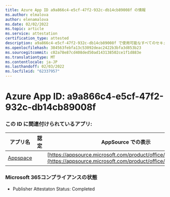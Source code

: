 ```yaml
---
title: Azure App ID a9a866c4-e5cf-47f2-932c-db14cb89008f の情報
ms.author: elmalova
author: elenamalova
ms.date: 02/02/2022
ms.topic: article
ms.service: attestation
certification_type: attested
description: a9a866c4-e5cf-47f2-932c-db14cb89008f で使用可能なすべてのセキュリティおよびコンプライアンス情報。
ms.openlocfilehash: 384563febfa13c53092deac2422b3bfa3d853b23
ms.sourcegitcommit: c02a78e87cd408ded50ad143138502ce1f1d883e
ms.translationtype: MT
ms.contentlocale: ja-JP
ms.lasthandoff: 02/03/2022
ms.locfileid: "62337957"
---
```

# <a name="azure-app-id-a9a866c4-e5cf-47f2-932c-db14cb89008f"></a>Azure App ID: a9a866c4-e5cf-47f2-932c-db14cb89008f


### <a name="apps-associated-with-this-id"></a>この ID に関連付けられているアプリ:
| **アプリ名** | **認定** | **AppSource での表示** |
|--------------|---------------|-----------------------|
| [Appspace](https://docs.microsoft.com/microsoft-365-app-certification/forward/WA200001738) |  | [https://appsource.microsoft.com/product/office/WA200001738](https://appsource.microsoft.com/product/office/WA200001738) |

### <a name="microsoft-365-app-compliance-status"></a>Microsoft 365コンプライアンスの状態
- Publisher Attestaton Status: Completed

